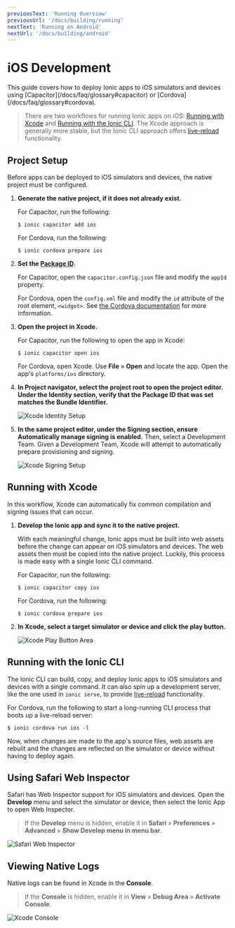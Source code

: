 ```yaml
---
previousText: 'Running Overview'
previousUrl: '/docs/building/running'
nextText: 'Running on Android'
nextUrl: '/docs/building/android'
---
```


# iOS Development

<p class="intro">
This guide covers how to deploy Ionic apps to iOS simulators and devices using [Capacitor](/docs/faq/glossary#capacitor) or [Cordova](/docs/faq/glossary#cordova).
</p>

> There are two workflows for running Ionic apps on iOS: [Running with Xcode](#running-with-xcode) and [Running with the Ionic CLI](#running-with-the-ionic-cli). The Xcode approach is generally more stable, but the Ionic CLI approach offers [live-reload](/docs/faq/glossary#livereload) functionality.

## Project Setup

Before apps can be deployed to iOS simulators and devices, the native project must be configured.

1. <strong>Generate the native project, if it does not already exist.</strong>

    For Capacitor, run the following:

    ```shell
    $ ionic capacitor add ios
    ```

    For Cordova, run the following:

    ```shell
    $ ionic cordova prepare ios
    ```

1. <strong>Set the [Package ID](/docs/faq/glossary#package-id).</strong>

    For Capacitor, open the `capacitor.config.json` file and modify the `appId` property.

    For Cordova, open the `config.xml` file and modify the `id` attribute of the root element, `<widget>`. See [the Cordova documentation](https://cordova.apache.org/docs/en/latest/config_ref/#widget) for more information.

1. <strong>Open the project in <b>Xcode</b>.</strong>

    For Capacitor, run the following to open the app in Xcode:

    ```shell
    $ ionic capacitor open ios
    ```

    For Cordova, open Xcode. Use **File** &raquo; **Open** and locate the app. Open the app's `platforms/ios` directory.

1. <strong>In <b>Project navigator</b>, select the project root to open the project editor. Under the **Identity** section, verify that the Package ID that was set matches the Bundle Identifier.</strong>

    ![Xcode Identity Setup](/docs/assets/img/running/ios-xcode-identity-setup.png)

1. <strong>In the same project editor, under the <b>Signing</b> section, ensure <b>Automatically manage signing</b> is enabled.</strong> Then, select a Development Team. Given a Development Team, Xcode will attempt to automatically prepare provisioning and signing.

    ![Xcode Signing Setup](/docs/assets/img/running/ios-xcode-signing-setup.png)

## Running with Xcode

In this workflow, Xcode can automatically fix common compilation and signing issues that can occur.

1. <strong>Develop the Ionic app and sync it to the native project.</strong>

    With each meaningful change, Ionic apps must be built into web assets before the change can appear on iOS simulators and devices. The web assets then must be copied into the native project. Luckily, this process is made easy with a single Ionic CLI command.

    For Capacitor, run the following:

    ```shell
    $ ionic capacitor copy ios
    ```

    For Cordova, run the following:

    ```shell
    $ ionic cordova prepare ios
    ```

1. <strong>In Xcode, select a target simulator or device and click the play button.</strong>

    ![Xcode Play Button Area](/docs/assets/img/running/ios-xcode-play-button-area.png)

## Running with the Ionic CLI

The Ionic CLI can build, copy, and deploy Ionic apps to iOS simulators and devices with a single command. It can also spin up a development server, like the one used in `ionic serve`, to provide [live-reload](/docs/faq/glossary#livereload) functionality.

For Cordova, run the following to start a long-running CLI process that boots up a live-reload server:

```shell
$ ionic cordova run ios -l
```

Now, when changes are made to the app's source files, web assets are rebuilt and the changes are reflected on the simulator or device without having to deploy again.

## Using Safari Web Inspector

Safari has Web Inspector support for iOS simulators and devices. Open the **Develop** menu and select the simulator or device, then select the Ionic App to open Web Inspector. 

> If the **Develop** menu is hidden, enable it in **Safari** &raquo; **Preferences** &raquo; **Advanced** &raquo; **Show Develop menu in menu bar**.

![Safari Web Inspector](/docs/assets/img/running/ios-safari-web-inspector-timelines.png)

## Viewing Native Logs

Native logs can be found in Xcode in the **Console**.

> If the **Console** is hidden, enable it in **View** &raquo; **Debug Area** &raquo; **Activate Console**.

![Xcode Console](/docs/assets/img/running/ios-xcode-console.png)
